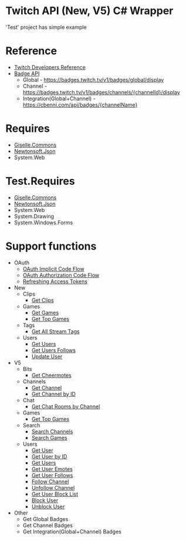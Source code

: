 # Twitch API (New, V5) C# Wrapper
'Test' project has simple example

# Reference
* [Twitch Developers Reference](https://dev.twitch.tv/docs/api/reference/)
* [Badge API](https://discuss.dev.twitch.tv/t/beta-badge-api/6388)
  * Global - https://badges.twitch.tv/v1/badges/global/display
  * Channel - https://badges.twitch.tv/v1/badges/channels/{channelId}/display
  * Integration(Global+Channel) - https://cbenni.com/api/badges/{channelName}

# Requires
* [Giselle.Commons](https://github.com/gisellevonbingen/Giselle.Commons)
* [Newtonsoft.Json](https://www.newtonsoft.com/json)
* System.Web

# Test.Requires
* [Giselle.Commons](https://github.com/gisellevonbingen/Giselle.Commons)
* [Newtonsoft.Json](https://www.newtonsoft.com/json)
* System.Web
* System.Drawing
* System.Windows.Forms

# Support functions
* OAuth
  * [OAuth Implicit Code Flow](https://dev.twitch.tv/docs/authentication/getting-tokens-oauth/#oauth-implicit-code-flow)
  * [OAuth Authorization Code Flow](https://dev.twitch.tv/docs/authentication/getting-tokens-oauth/#oauth-authorization-code-flow)
  * [Refreshing Access Tokens](https://dev.twitch.tv/docs/authentication/#refreshing-access-tokens)
* New
  * Clips
    * [Get Clips](https://dev.twitch.tv/docs/api/reference/#get-clips)
  * Games
    * [Get Games](https://dev.twitch.tv/docs/api/reference/#get-games)
    * [Get Top Games](https://dev.twitch.tv/docs/api/reference/#get-top-games)
  * Tags
    * [Get All Stream Tags](https://dev.twitch.tv/docs/api/reference/#get-all-stream-tags)
  * Users
    * [Get Users](https://dev.twitch.tv/docs/api/reference/#get-users)
    * [Get Users Follows](https://dev.twitch.tv/docs/api/reference/#get-users-follows)
    * [Update User](https://dev.twitch.tv/docs/api/reference/#update-user)
* V5
  * Bits
    * [Get Cheermotes](https://dev.twitch.tv/docs/v5/reference/bits/#get-cheermotes)
  * Channels
    * [Get Channel](https://dev.twitch.tv/docs/v5/reference/channels/#get-channel)
    * [Get Channel by ID](https://dev.twitch.tv/docs/v5/reference/channels/#get-channel-by-id)
  * Chat
    * [Get Chat Rooms by Channel](https://dev.twitch.tv/docs/v5/reference/chat/#get-chat-rooms-by-channel)
  * Games
    * [Get Top Games](https://dev.twitch.tv/docs/v5/reference/games/#get-top-games)
  * Search
    * [Search Channels](https://dev.twitch.tv/docs/v5/reference/search/#search-channels)
    * [Search Games](https://dev.twitch.tv/docs/v5/reference/search/#search-games)
  * Users
    * [Get User](https://dev.twitch.tv/docs/v5/reference/users/#get-user)
    * [Get User by ID](https://dev.twitch.tv/docs/v5/reference/users/#get-user-by-id)
    * [Get Users](https://dev.twitch.tv/docs/v5/reference/users/#get-users)
    * [Get User Emotes](https://dev.twitch.tv/docs/v5/reference/users/#get-user-emotes)
    * [Get User Follows](https://dev.twitch.tv/docs/v5/reference/users/#get-user-follows)
    * [Follow Channel](https://dev.twitch.tv/docs/v5/reference/users/#follow-channel)
    * [Unfollow Channel](https://dev.twitch.tv/docs/v5/reference/users/#unfollow-channel)
    * [Get User Block List](https://dev.twitch.tv/docs/v5/reference/users/#get-user-block-list)
    * [Block User](https://dev.twitch.tv/docs/v5/reference/users/#block-user)
    * [Unblock User](https://dev.twitch.tv/docs/v5/reference/users/#unblock-user)
* Other
  * Get Global Badges
  * Get Channel Badges
  * Get Integration(Global+Channel) Badges
